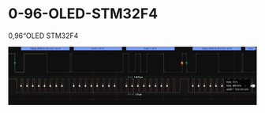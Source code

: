 # 0-96-OLED-STM32F4
0,96“OLED STM32F4

![image](https://github.com/TTowFive/0-96-OLED-STM32F4/blob/main/logic.png)
